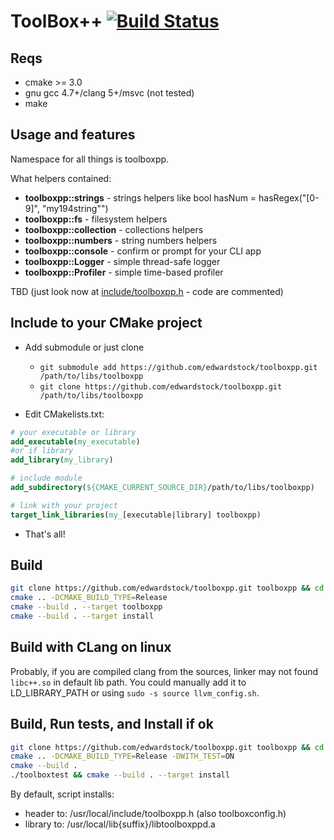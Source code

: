 # ToolBox++ [![Build Status](https://travis-ci.org/edwardstock/toolboxpp.svg?branch=master)](https://travis-ci.org/edwardstock/toolboxpp)


## Reqs
* cmake >= 3.0
* gnu gcc 4.7+/clang 5+/msvc (not tested)
* make

## Usage and features

Namespace for all things is toolboxpp.

What helpers contained:
* **toolboxpp::strings** - strings helpers like bool hasNum = hasRegex("[0-9]", "my194string"")
* **toolboxpp::fs** - filesystem helpers
* **toolboxpp::collection** - collections helpers
* **toolboxpp::numbers** - string numbers helpers
* **toolboxpp::console** - confirm or prompt for your CLI app
* **toolboxpp::Logger** - simple thread-safe logger
* **toolboxpp::Profiler** - simple time-based profiler

TBD (just look now at [include/toolboxpp.h](https://github.com/edwardstock/toolboxpp/blob/master/include/toolboxpp.h) - code are commented)


## Include to your CMake project
* Add submodule or just clone
  * `git submodule add https://github.com/edwardstock/toolboxpp.git /path/to/libs/toolboxpp` 
  * `git clone https://github.com/edwardstock/toolboxpp.git /path/to/libs/toolboxpp`
  
* Edit CMakelists.txt:
```cmake
# your executable or library
add_executable(my_executable) 
#or if library
add_library(my_library)

# include module
add_subdirectory(${CMAKE_CURRENT_SOURCE_DIR}/path/to/libs/toolboxpp)

# link with your project
target_link_libraries(my_[executable|library] toolboxpp)
```
* That's all!

## Build
```bash
git clone https://github.com/edwardstock/toolboxpp.git toolboxpp && cd toolboxpp/build
cmake .. -DCMAKE_BUILD_TYPE=Release
cmake --build . --target toolboxpp
cmake --build . --target install 
```

## Build with CLang on linux
Probably, if you are compiled clang from the sources, linker may not found `libc++.so` in default lib path. You could manually add it to LD_LIBRARY_PATH or using `sudo -s source llvm_config.sh`.

## Build, Run tests, and Install if ok
```bash
git clone https://github.com/edwardstock/toolboxpp.git toolboxpp && cd toolboxpp/build
cmake .. -DCMAKE_BUILD_TYPE=Release -DWITH_TEST=ON
cmake --build .
./toolboxtest && cmake --build . --target install
```

By default, script installs:
* header to: /usr/local/include/toolboxpp.h (also toolboxconfig.h)
* library to: /usr/local/lib{suffix}/libtoolboxppd.a